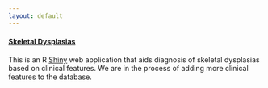 ```yaml
---
layout: default
---
```


#### [Skeletal Dysplasias](http://ec2-54-68-232-3.us-west-2.compute.amazonaws.com:3838/sdapp/)
This is an R [Shiny](http://shiny.rstudio.com/) web application that aids diagnosis of skeletal dysplasias based on clinical features. We are in the process of adding more clinical features to the database.
